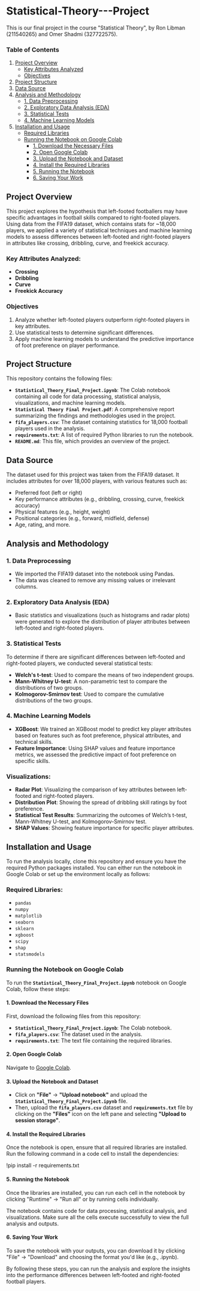 # Statistical-Theory---Project
This is our final project in the course "Statistical Theory", by Ron Libman (211540265) and Omer Shadmi (327722575). 

### Table of Contents
1. [Project Overview](#project-overview)
   - [Key Attributes Analyzed](#key-attributes-analyzed)
   - [Objectives](#objectives)
2. [Project Structure](#project-structure)
3. [Data Source](#data-source)
4. [Analysis and Methodology](#analysis-and-methodology)
   - [1. Data Preprocessing](#1-data-preprocessing)
   - [2. Exploratory Data Analysis (EDA)](#2-exploratory-data-analysis-eda)
   - [3. Statistical Tests](#3-statistical-tests)
   - [4. Machine Learning Models](#4-machine-learning-models)
5. [Installation and Usage](#installation-and-usage)
   - [Required Libraries](#required-libraries)
   - [Running the Notebook on Google Colab](#running-the-notebook-on-google-colab)
       - [1. Download the Necessary Files](#1-download-the-necessary-files)
       - [2. Open Google Colab](#2-open-google-colab)
       - [3. Upload the Notebook and Dataset](#3-upload-the-notebook-and-dataset)
       - [4. Install the Required Libraries](#4-install-the-required-libraries)
       - [5. Running the Notebook](#5-running-the-notebook)
       - [6. Saving Your Work](#6-saving-your-work)


## Project Overview

This project explores the hypothesis that left-footed footballers may have specific advantages in football skills compared to right-footed players. Using data from the FIFA19 dataset, which contains stats for ~18,000 players, we applied a variety of statistical techniques and machine learning models to assess differences between left-footed and right-footed players in attributes like crossing, dribbling, curve, and freekick accuracy.

### Key Attributes Analyzed:
- **Crossing**
- **Dribbling**
- **Curve**
- **Freekick Accuracy**

### Objectives
1. Analyze whether left-footed players outperform right-footed players in key attributes.
2. Use statistical tests to determine significant differences.
3. Apply machine learning models to understand the predictive importance of foot preference on player performance.

## Project Structure

This repository contains the following files:
- **`Statistical_Theory_Final_Project.ipynb`**: The Colab notebook containing all code for data processing, statistical analysis, visualizations, and machine learning models.
- **`Statistical Theory Final Project.pdf`**: A comprehensive report summarizing the findings and methodologies used in the project.
- **`fifa_players.csv`**: The dataset containing statistics for 18,000 football players used in the analysis.
- **`requirements.txt`**: A list of required Python libraries to run the notebook.
- **`README.md`**: This file, which provides an overview of the project.


## Data Source

The dataset used for this project was taken from the FIFA19 dataset. It includes attributes for over 18,000 players, with various features such as:
- Preferred foot (left or right)
- Key performance attributes (e.g., dribbling, crossing, curve, freekick accuracy)
- Physical features (e.g., height, weight)
- Positional categories (e.g., forward, midfield, defense)
- Age, rating, and more.

## Analysis and Methodology

### 1. **Data Preprocessing**
   - We imported the FIFA19 dataset into the notebook using Pandas.
   - The data was cleaned to remove any missing values or irrelevant columns.
   
### 2. **Exploratory Data Analysis (EDA)**
   - Basic statistics and visualizations (such as histograms and radar plots) were generated to explore the distribution of player attributes between left-footed and right-footed players.

### 3. **Statistical Tests**
   To determine if there are significant differences between left-footed and right-footed players, we conducted several statistical tests:
   - **Welch's t-test**: Used to compare the means of two independent groups.
   - **Mann-Whitney U-test**: A non-parametric test to compare the distributions of two groups.
   - **Kolmogorov-Smirnov test**: Used to compare the cumulative distributions of the two groups.

### 4. **Machine Learning Models**
   - **XGBoost**: We trained an XGBoost model to predict key player attributes based on features such as foot preference, physical attributes, and technical skills.
   - **Feature Importance**: Using SHAP values and feature importance metrics, we assessed the predictive impact of foot preference on specific skills.

### Visualizations:
- **Radar Plot**: Visualizing the comparison of key attributes between left-footed and right-footed players.
- **Distribution Plot**: Showing the spread of dribbling skill ratings by foot preference.
- **Statistical Test Results**: Summarizing the outcomes of Welch’s t-test, Mann-Whitney U-test, and Kolmogorov-Smirnov test.
- **SHAP Values**: Showing feature importance for specific player attributes.

## Installation and Usage

To run the analysis locally, clone this repository and ensure you have the required Python packages installed. You can either run the notebook in Google Colab or set up the environment locally as follows:

### Required Libraries:
- `pandas`
- `numpy`
- `matplotlib`
- `seaborn`
- `sklearn`
- `xgboost`
- `scipy`
- `shap`
- `statsmodels`

### Running the Notebook on Google Colab

To run the **`Statistical_Theory_Final_Project.ipynb`** notebook on Google Colab, follow these steps:

#### 1. Download the Necessary Files
First, download the following files from this repository:
- **`Statistical_Theory_Final_Project.ipynb`**: The Colab notebook.
- **`fifa_players.csv`**: The dataset used in the analysis.
- **`requirements.txt`**: The text file containing the required libraries.

#### 2. Open Google Colab
Navigate to [Google Colab](https://colab.research.google.com/).

#### 3. Upload the Notebook and Dataset
- Click on **"File"** → **"Upload notebook"** and upload the **`Statistical_Theory_Final_Project.ipynb`** file.
- Then, upload the **`fifa_players.csv`** dataset and **`requirements.txt`** file by clicking on the **"Files"** icon on the left pane and selecting **"Upload to session storage"**.

#### 4. Install the Required Libraries
Once the notebook is open, ensure that all required libraries are installed. Run the following command in a code cell to install the dependencies:

!pip install -r requirements.txt

#### 5. Running the Notebook
Once the libraries are installed, you can run each cell in the notebook by clicking "Runtime" → "Run all" or by running cells individually.

The notebook contains code for data processing, statistical analysis, and visualizations. Make sure all the cells execute successfully to view the full analysis and outputs.

#### 6. Saving Your Work
To save the notebook with your outputs, you can download it by clicking "File" → "Download" and choosing the format you'd like (e.g., .ipynb).

By following these steps, you can run the analysis and explore the insights into the performance differences between left-footed and right-footed football players.
